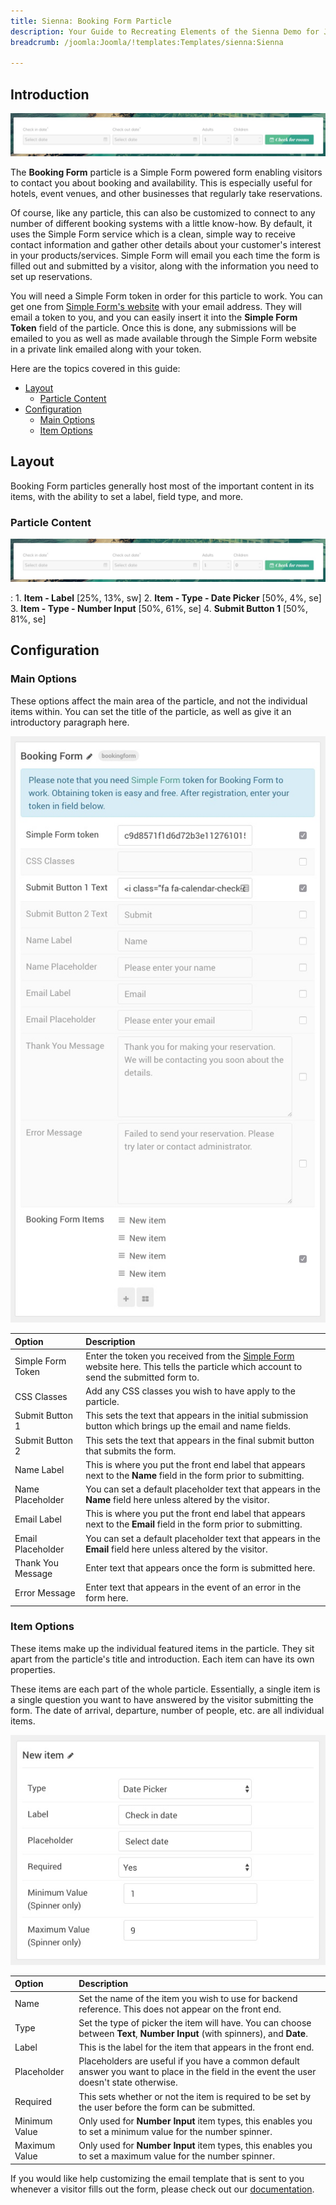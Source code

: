 ```yaml
---
title: Sienna: Booking Form Particle
description: Your Guide to Recreating Elements of the Sienna Demo for Joomla
breadcrumb: /joomla:Joomla/!templates:Templates/sienna:Sienna

---
```


## Introduction

![](assets/particle_booking1.jpg)

The **Booking Form** particle is a Simple Form powered form enabling visitors to contact you about booking and availability. This is especially useful for hotels, event venues, and other businesses that regularly take reservations.

Of course, like any particle, this can also be customized to connect to any number of different booking systems with a little know-how. By default, it uses the Simple Form service which is a clean, simple way to receive contact information and gather other details about your customer's interest in your products/services. Simple Form will email you each time the form is filled out and submitted by a visitor, along with the information you need to set up reservations.

You will need a Simple Form token in order for this particle to work. You can get one from [Simple Form's website](https://getsimpleform.com/) with your email address. They will email a token to you, and you can easily insert it into the **Simple Form Token** field of the particle. Once this is done, any submissions will be emailed to you as well as made available through the Simple Form website in a private link emailed along with your token.

Here are the topics covered in this guide:

* [Layout](#layout)
    - [Particle Content](#particle-content)
* [Configuration](#configuration)
    - [Main Options](#main-options)
    - [Item Options](#item-options)

## Layout

Booking Form particles generally host most of the important content in its items, with the ability to set a label, field type, and more.

### Particle Content

![](assets/particle_booking1.jpg)

:   1. **Item - Label** [25%, 13%, sw]
    2. **Item - Type - Date Picker** [50%, 4%, se]
    3. **Item - Type - Number Input** [50%, 61%, se]
    4. **Submit Button 1** [50%, 81%, se]

## Configuration

### Main Options 

These options affect the main area of the particle, and not the individual items within. You can set the title of the particle, as well as give it an introductory paragraph here.

![](assets/particle_booking2.jpg)

| Option            | Description                                                                                                                                                        |
| :-----            | :-----                                                                                                                                                             |
| Simple Form Token | Enter the token you received from the [Simple Form](https://getsimpleform.com/) website here. This tells the particle which account to send the submitted form to. |
| CSS Classes       | Add any CSS classes you wish to have apply to the particle.                                                                                                        |
| Submit Button 1   | This sets the text that appears in the initial submission button which brings up the email and name fields.                                                        |
| Submit Button 2   | This sets the text that appears in the final submit button that submits the form.                                                                                  |
| Name Label        | This is where you put the front end label that appears next to the **Name** field in the form prior to submitting.                                                 |
| Name Placeholder  | You can set a default placeholder text that appears in the **Name** field here unless altered by the visitor.                                                      |
| Email Label       | This is where you put the front end label that appears next to the **Email** field in the form prior to submitting.                                                |
| Email Placeholder | You can set a default placeholder text that appears in the **Email** field here unless altered by the visitor.                                                     |
| Thank You Message | Enter text that appears once the form is submitted here.                                                                                                           |
| Error Message     | Enter text that appears in the event of an error in the form here.                                                                                                 |

### Item Options

These items make up the individual featured items in the particle. They sit apart from the particle's title and introduction. Each item can have its own properties. 

These items are each part of the whole particle. Essentially, a single item is a single question you want to have answered by the visitor submitting the form. The date of arrival, departure, number of people, etc. are all individual items.

![](assets/particle_booking3.jpg)

| Option        | Description                                                                                                                               |
| :-----        | :-----                                                                                                                                    |
| Name          | Set the name of the item you wish to use for backend reference. This does not appear on the front end.                                    |
| Type          | Set the type of picker the item will have. You can choose between **Text**, **Number Input** (with spinners), and **Date**.               |
| Label         | This is the label for the item that appears in the front end.                                                                             |
| Placeholder   | Placeholders are useful if you have a common default answer you want to place in the field in the event the user doesn't state otherwise. |
| Required      | This sets whether or not the item is required to be set by the user before the form can be submitted.                                     |
| Minimum Value | Only used for **Number Input** item types, this enables you to set a minimum value for the number spinner.                                |
| Maximum Value | Only used for **Number Input** item types, this enables you to set a maximum value for the number spinner.                                |


If you would like help customizing the email template that is sent to you whenever a visitor fills out the form, please check out our [documentation](howto_customize_email.md).
